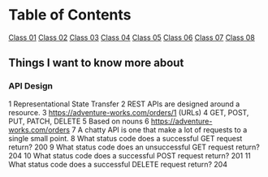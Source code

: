 # Table of Contents

[Class 01](class-01.md)
[Class 02](class-02.md)
[Class 03](class-03.md)
[Class 04](class-04.md)
[Class 05](class-05.md)
[Class 06](class-06.md)
[Class 07](class-07.md)
[Class 08](class-08.md)

## Things I want to know more about

### API Design

  1 Representational State Transfer
  2 REST APIs are designed around a resource.
  3 <https://adventure-works.com/orders/1> (URLs)
  4 GET, POST, PUT, PATCH, DELETE
  5 Based on nouns
  6 <https://adventure-works.com/orders>
  7 A chatty API is one that make a lot of requests to a single small point.
  8 What status code does a successful GET request return? 200
  9 What status code does an unsuccessful GET request return? 204
  10 What status code does a successful POST request return? 201
  11 What status code does a successful DELETE request return? 204
  